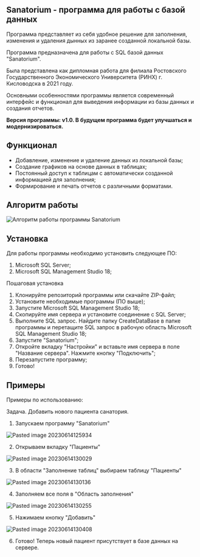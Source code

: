 ## Sanatorium - программа для работы с базой данных

Программа представляет из себя удобное решение для заполнения, изменения и удаления дынных из заранее созданной локальной базы.

Программа предназначена для работы с SQL базой данных "Sanatorium".

Была представлена как дипломная работа для филиала Ростовского Государственного Экономического Университета (РИНХ) г. Кисловодска в 2021 году.

Основными особенностями программы является современный интерфейс и функционал для выведения информации из базы данных и создания отчетов.

<b>Версия программы: v1.0. В будущем программа будет улучшаться и модернизироваться.</b> 

## Функционал

- Добавление, изменение и удаление данных из локальной базы;
- Создание графиков на основе данных в таблицах;
- Постоянный доступ к таблицам с автоматически созданной информацией для заполнения;
- Формирование и печать отчетов c различными форматами.

## Алгоритм работы

![Алгоритм работы программы Sanatorium](https://github.com/Apo1lyon/Sanatorium/assets/97633107/c3dd3c34-55d2-4ee8-9caf-eda4d11c2ca2)



## Установка 

Для работы программы необходимо установить следующее ПО:
1. Microsoft SQL Server;
2. Microsoft SQL Management Studio 18;

Пошаговая установка

1. Клонируйте репозиторий программы или скачайте ZIP-файл; 
2. Установите необходимые программы (ПО выше);
3. Запустите Microsoft SQL Management Studio 18;
4. Скопируйте имя сервера и установите соединение с SQL Server;
5. Выполните SQL запрос. Найдите папку CreateDataBase в папке программы и перетащите SQL запрос в рабочую область Microsoft SQL Management Studio 18;
6. Запустите "Sanatorium";
7. Откройте вкладку "Настройки" и вставьте имя сервера в поле "Название сервера". Нажмите кнопку "Подключить";
8. Перезапустите программу;
9. Готово!

## Примеры   

Примеры по использованию:

Задача. Добавить нового пациента санатория.

1. Запускаем программу "Sanatorium"

![Pasted image 20230614125934](https://github.com/Apo1lyon/Sanatorium/assets/97633107/84f651b9-3d90-4e6c-9685-bdc4376227bc)


2. Открываем вкладку "Пациенты"

![Pasted image 20230614130029](https://github.com/Apo1lyon/Sanatorium/assets/97633107/37fb9b0f-2b30-43c0-86d0-f046a58e0e47)


3. В области "Заполнение таблиц" выбираем таблицу "Пациенты"

![Pasted image 20230614130136](https://github.com/Apo1lyon/Sanatorium/assets/97633107/3d5e0204-838d-4c4a-85d8-4791407f3faf)


4. Заполняем все поля в "Область заполнения"

![Pasted image 20230614130255](https://github.com/Apo1lyon/Sanatorium/assets/97633107/2feb8d58-72e6-4eae-8855-62384ff78318)


5. Нажимаем кнопку "Добавить"

![Pasted image 20230614130408](https://github.com/Apo1lyon/Sanatorium/assets/97633107/a9bf7d7c-1a31-48eb-b45b-dc19808f9be0)


6. Готово! Теперь новый пациент присутствует в базе данных на сервере.
